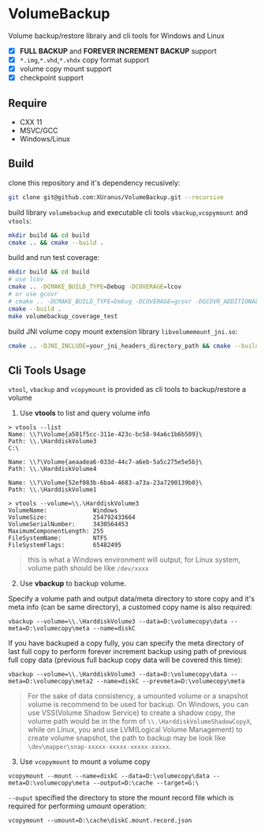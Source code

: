 # VolumeBackup
Volume backup/restore library and cli tools for Windows and Linux

 - [X] **FULL BACKUP** and **FOREVER INCREMENT BACKUP** support
 - [X] `*.img`,`*.vhd`,`*.vhdx` copy format support
 - [X] volume copy mount support
 - [X] checkpoint support

## Require
 - CXX 11
 - MSVC/GCC
 - Windows/Linux

## Build
clone this repository and it's dependency recusively:
```bash
git clone git@github.com:XUranus/VolumeBackup.git --recursive
```
build library `volumebackup` and executable cli tools `vbackup`,`vcopymount` and `vtools`:
```bash
mkdir build && cd build
cmake .. && cmake --build .
```

build and run test coverage:
```bash
mkdir build && cd build
# use lcov
cmake .. -DCMAKE_BUILD_TYPE=Debug -DCOVERAGE=lcov
# or use gcovr
# cmake .. -DCMAKE_BUILD_TYPE=Debug -DCOVERAGE=gcovr -DGCOVR_ADDITIONAL_ARGS="--gcov-ignore-parse-errors"
cmake --build .
make volumebackup_coverage_test
```

build JNI volume copy mount extension library `libvolumemount_jni.so`:
```bash
cmake .. -DJNI_INCLUDE=your_jni_headers_directory_path && cmake --build .
```

## Cli Tools Usage
`vtool`, `vbackup` and `vcopymount` is provided as cli tools to backup/restore a volume
1. Use **vtools** to list and query volume info
```
> vtools --list
Name: \\?\Volume{a501f5cc-311e-423c-bc58-94a6c1b6b509}\
Path: \\.\HarddiskVolume3
C:\

Name: \\?\Volume{aeaadea6-033d-44c7-a6eb-5a5c275e5e5b}\
Path: \\.\HarddiskVolume4

Name: \\?\Volume{52ef083b-6ba4-4683-a73a-23a7290139b0}\
Path: \\.\HarddiskVolume1

> vtools --volume=\\.\HarddiskVolume3
VolumeName:             Windows
VolumeSize:             254792433664
VolumeSerialNumber:     3430564453
MaximumComponentLength: 255
FileSystemName:         NTFS
FileSystemFlags:        65482495
```

> this is what a Windows environment will output, for Linux system, volume path should be like `/dev/xxxx`

2. Use **vbackup** to backup volume.

Specify a volume path and output data/meta directory to store copy and it's meta info (can be same directory), a customed copy name is also required:
```
vbackup --volume=\\.\HarddiskVolume3 --data=D:\volumecopy\data --meta=D:\volumecopy\meta --name=diskC
```
If you have backuped a copy fully, you can specify the meta directory of last full copy to perform forever increment backup using path of previous full copy data (previous full backup copy data will be covered this time):
```
vbackup --volume=\\.\HarddiskVolume3 --data=D:\volumecopy\data --meta=D:\volumecopy\meta2 --name=diskC --prevmeta=D:\volumecopy\meta
```

> For the sake of data consistency, a umounted volume or a snapshot volume is recommend to be used for backup. On Windows, you can use VSS(Volume Shadow Service) to create a shadow copy, the volume path would be in the form of `\\.\HarddiskVolumeShadowCopyX`, while on Linux, you and use LVM(Logical Volume Management) to create volume snapshot, the path to backup may be look like `\dev\mapper\snap-xxxxx-xxxxx-xxxxx-xxxxx`.

3. Use `vcopymount` to mount a volume copy
```
vcopymount --mount --name=diskC --data=D:\volumecopy\data --meta=D:\volumecopy\meta --output=D:\cache --target=G:\
```
`--ouput` specified the directory to store the mount record file which is required for performing umount operation:
```
vcopymount --umount=D:\cache\diskC.mount.record.json
```